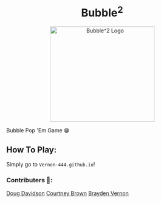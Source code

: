 <h1 align ="center">Bubble<sup>2</sup></h1>
<p align="center">
<img src="https://github.com/Vernon-444/Bubble-2/blob/master/images/Bubble-2_logo.png" alt="Bubble^2 Logo"
        width="275"
        height="250" />
</p>

Bubble Pop 'Em Game :grin:

## How To Play:

Simply go to `Vernon-444.github.io`!


### Contributers :pencil::

[Doug Davidson](github.com/wdmd2022)
[Courtney Brown](github.com/cbmarie255)
[Brayden Vernon](github.com/Vernon-444)
